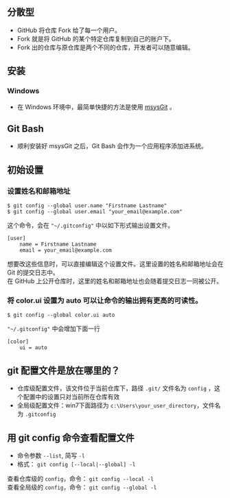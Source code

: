 ## 分散型

 - GitHub 将仓库 Fork 给了每一个用户。
 - Fork 就是将 GitHub 的某个特定仓库复制到自己的账户下。
 - Fork 出的仓库与原仓库是两个不同的仓库，开发者可以随意编辑。
	

## 安装

### Windows	
	
 - 在 Windows 环境中，最简单快捷的方法是使用 [msysGit][1] 。
	
## Git Bash

 - 顺利安装好 msysGit 之后，Git Bash 会作为一个应用程序添加进系统。
	
## 初始设置

### 设置姓名和邮箱地址

	$ git config --global user.name "Firstname Lastname"
	$ git config --global user.email "your_email@example.com"
	
这个命令，会在 `"~/.gitconfig"` 中以如下形式输出设置文件。       
 	
	[user]
		name = Firstname Lastname
		email = your_email@example.com
	
想要改这些信息时，可以直接编辑这个设置文件。这里设置的姓名和邮箱地址会在 Git 的提交日志中。     
在 GitHub 上公开仓库时，这里的姓名和邮箱地址也会随着提交日志一同被公开。
	
### 将 color.ui 设置为 auto 可以让命令的输出拥有更高的可读性。
	
	$ git config --global color.ui auto

`"~/.gitconfig"` 中会增加下面一行        
	
	[color]
		ui = auto
	
## git 配置文件是放在哪里的？

 - 仓库级配置文件，该文件位于当前仓库下，路径 `.git/` 文件名为 `config` ，这个配置中的设置只对当前所在仓库有效
 - 全局级配置文件：win7下面路径为 `c:\Users\your_user_directory`，文件名为 `.gitconfig`
	
## 用 git config 命令查看配置文件
	
 - 命令参数
	`--list`, 简写 `-l`
 - 格式： 
 	`git config [--local|--global] -l`
	
查看仓库级的 `config`，命令： `git config --local -l`    
查看全局级的 `config`，命令： `git config --global -l`    
	
[1]: https://git-for-windows.github.io/